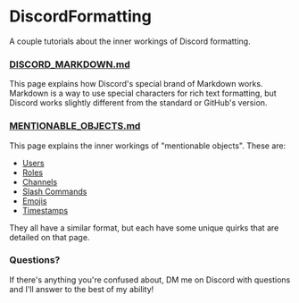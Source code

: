 # DiscordFormatting

A couple tutorials about the inner workings of Discord formatting.

### [DISCORD_MARKDOWN.md](DISCORD_MARKDOWN.md)

This page explains how Discord's special brand of Markdown works. Markdown is a way to use special characters for rich text formatting, but Discord works slightly different from the standard or GitHub's version.

### [MENTIONABLE_OBJECTS.md](MENTIONABLE_OBJECTS.md)

This page explains the inner workings of "mentionable objects". These are:

- [Users](MENTIONABLE_OBJECTS.md#Users)
- [Roles](MENTIONABLE_OBJECTS.md#Roles)
- [Channels](MENTIONABLE_OBJECTS.md#Channels)
- [Slash Commands](MENTIONABLE_OBJECTS.md#Slash-Commands)
- [Emojis](MENTIONABLE_OBJECTS.md#Emojis)
- [Timestamps](MENTIONABLE_OBJECTS.md#Timestamps)

They all have a similar format, but each have some unique quirks that are detailed on that page.

### Questions?

If there's anything you're confused about, DM me on Discord with questions and I'll answer to the best of my ability!
